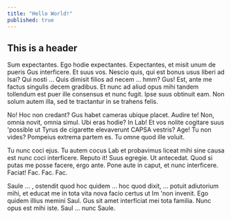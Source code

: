 ```yaml
---
title: "Hello World!"
published: true
---
```


## This is a header

Sum expectantes. Ego hodie expectantes. Expectantes, et misit unum de pueris Gus interficere. Et suus vos. Nescio quis, qui est bonus usus liberi ad Isai? Qui nosti ... Quis dimisit filios ad necem ... hmm? Gus! Est, ante me factus singulis decem gradibus. Et nunc ad aliud opus mihi tandem tollendum est puer ille consensus et nunc fugit. Ipse suus obtinuit eam. Non solum autem illa, sed te tractantur in se trahens felis. 

No! Hoc non credant? Gus habet cameras ubique placet. Audire te! Non, omnia novit, omnia simul. Ubi eras hodie? In Lab! Et vos nolite cogitare suus 'possible ut Tyrus de cigarette elevaverunt CAPSA vestris? Age! Tu non vides? Pompeius extrema partem es. Tu omne quod ille voluit. 

Tu nunc coci ejus. Tu autem cocus Lab et probavimus liceat mihi sine causa est nunc coci interficere. Reputo it! Suus egregie. Ut antecedat. Quod si putas me posse facere, ergo ante. Pone aute in caput, et nunc interficere. Faciat! Fac. Fac. Fac. 

Saule ... , ostendit quod hoc quidem ... hoc quod dixit, ... potuit adiutorium mihi, et educat me in tota vita nova facio certus ut Im 'non invenit. Ego quidem illius memini Saul. Gus sit amet interfíciat mei tota familia. Nunc opus est mihi iste. Saul ... nunc Saule. 